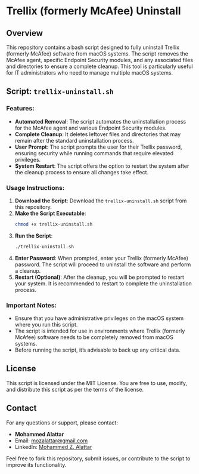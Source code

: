 # Trellix (formerly McAfee) Uninstall

## Overview

This repository contains a bash script designed to fully uninstall Trellix (formerly McAfee) software from macOS systems. The script removes the McAfee agent, specific Endpoint Security modules, and any associated files and directories to ensure a complete cleanup. This tool is particularly useful for IT administrators who need to manage multiple macOS systems.

## Script: `trellix-uninstall.sh`

### Features:
- **Automated Removal**: The script automates the uninstallation process for the McAfee agent and various Endpoint Security modules.
- **Complete Cleanup**: It deletes leftover files and directories that may remain after the standard uninstallation process.
- **User Prompt**: The script prompts the user for their Trellix password, ensuring security while running commands that require elevated privileges.
- **System Restart**: The script offers the option to restart the system after the cleanup process to ensure all changes take effect.

### Usage Instructions:
1. **Download the Script**: Download the `trellix-uninstall.sh` script from this repository.
2. **Make the Script Executable**:
   ```bash
   chmod +x trellix-uninstall.sh
   ```
3. **Run the Script**:
   ```bash
   ./trellix-uninstall.sh
   ```
4. **Enter Password**: When prompted, enter your Trellix (formerly McAfee) password. The script will proceed to uninstall the software and perform a cleanup.
5. **Restart (Optional)**: After the cleanup, you will be prompted to restart your system. It is recommended to restart to complete the uninstallation process.

### Important Notes:
- Ensure that you have administrative privileges on the macOS system where you run this script.
- The script is intended for use in environments where Trellix (formerly McAfee) software needs to be completely removed from macOS systems.
- Before running the script, it’s advisable to back up any critical data.

## License

This script is licensed under the MIT License. You are free to use, modify, and distribute this script as per the terms of the license.

## Contact

For any questions or support, please contact:
- **Mohammed Alattar**
- Email: [mozalattar@gmail.com](mailto:mozalattar@gmail.com)
- LinkedIn: [Mohammed Z. Alattar](https://www.linkedin.com/in/mohammed-z-alattar/)

Feel free to fork this repository, submit issues, or contribute to the script to improve its functionality.
